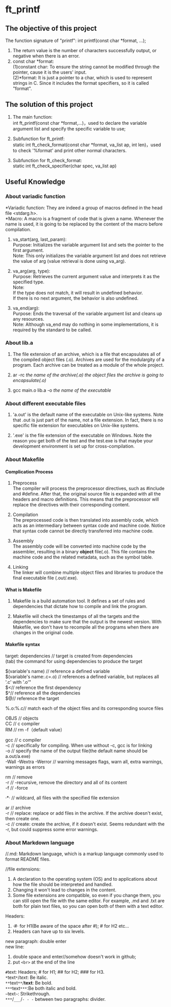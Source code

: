 # ft_printf
## The **objective** of this project
The function signature of "printf": int printf(const char *format, ...);<br>
1. The return value is the number of characters successfully output, or negative when there is an error.<br>
2. const char *format:<br>
(1)constant char: To ensure the string cannot be modified through the pointer, cause it is the users' input.<br>
(2)*format: It is just a pointer to a char, which is used to represent strings in C. Since it includes the format specifiers, so it is called "format".

## The **solution** of this project
1. The main function: <br>
int ft_printf(const char *format,...)，used to declare the variable argument list and specify the specific variable to use;<br>


2. Subfunction for ft_printf:<br>
static int ft_check_format(const char *format, va_list ap, int len)，used to check '%format' and print other normal characters.<br>


3. Subfunction for ft_check_format:<br>
static int ft_check_specifier(char spec, va_list ap)

## Useful Knowledge
### About variadic function
*Variadic function: They are indeed a group of macros defined in the head file <stdarg.h>.<br>
*Macro:  A macro is a fragment of code that is given a name. Whenever the name is used, it is going to be replaced by the content of the macro before compilation.<br>


1. va_start(arg, last_param):<br>
Purpose: Initializes the variable argument list and sets the pointer to the first argument.<br>
Note: This only initializes the variable argument list and does not retrieve the value of arg (value retrieval is done using va_arg).<br>


2. va_arg(arg, type):<br>
Purpose: Retrieves the current argument value and interprets it as the specified type.<br>
Note:<br>
If the type does not match, it will result in undefined behavior.<br>
If there is no next argument, the behavior is also undefined.<br>


3. va_end(arg):<br>
Purpose: Ends the traversal of the variable argument list and cleans up any resources.<br>
Note: Although va_end may do nothing in some implementations, it is required by the standard to be called.<br>

### About lib.a
1. The file extension of an archive, which is a file that encapsulates all of the compiled object files (.o). Archives are used for the modulargity of a program. Each archive can be treated as a module of the whole project.<br>


2. ar -rc *the name of the archive(.a)* *the object files the archive is going to encapsulate(.o)*<br>


3. gcc main.o lib.a -o *the name of the executable*<br>

### About different executable files
1. 'a.out' is the default name of the executable on Unix-like systems. Note that .out is just part of the name, not a file extension. In fact, there is no specific file extension for executables on Unix-like systems.<br>


2. '.exe' is the file extension of the executable on Windows. Note the reason you get both of the test and the test.exe is that maybe your development environment is set up for cross-compilation.<br>

### About Makefile
#### Complication Process
1. Preprocess<br>
The compiler will process the preprocessor directives, such as #include and #define. After that, the original source file is expanded with all the headers and macro definitions. This means that the preprocessor will replace the directives with their corresponding content.<br>


2. Compilation<br>
The preprocessed code is then translated into assembly code, which acts as an intermediary between syntax code and machine code. Notice that syntax code cannot be directly transferred into machine code.<br>


3. Assembly<br>
The assembly code will be converted into machine code by the assembler, resulting in a binary **object** file(.o). This file contains the machine code and the related metadata, such as the symbol table.<br>


4. Linking<br>
The linker will combine multiple object files and libraries to produce the final executable file (.out/.exe).<br>

#### What is Makefile
1. Makefile is a build automation tool. It defines a set of rules and dependencies that dictate how to compile and link the program.<br>


2. Makefile will check the timestamps of all the targets and the dependencies to make sure that the output is the newest version. With Makefile, we don't have to recompile all the programs when there are changes in the original code.<br>

#### Makefile syntax
target: dependencies // target is created from dependencies<br>
(tab) the command for using dependencies to produce the target<br>


$(variable's name) // reference a defined variable<br>
$(variable's name:.c=.o) // references a defined variable, but replaces all '.c' with '.o'"<br>
$<// reference the first dependency<br>
$^// reference all the dependencies<br>
$@// reference the target<br>


%.o:%.c// match each of the object files and its corresponding source files<br>


OBJS // objects<br>
CC // c compiler<br>
RM // rm -f（default value）<br>


gcc // c compiler<br>
-c // specifically for compiling. When use without -c, gcc is for linking<br>
-o // specify the name of the output file(the default name should be a.out/a.exe)<br>
-Wall -Wextra -Werror // warning messages flags, warn all, extra warnings, warnings as errors<br>


rm // remove<br>
-r // -recursive, remove the directory and all of its content<br>
-f // -force<br>


·*· // wildcard, all files with the specified file extension<br>


ar // archive<br>
-r // replace: replace or add files in the archive. If the archive doesn't exist, then create one.<br>
-c // create: create the archive, if it doesn't exist. Seems redundant with the -r, but could suppress some error warnings.<br>



### About **Markdown language**
//.md: Markdown language, which is a markup language commonly used to format README files.<br>


//file extensions: <br>
1. A declaration to the operating system (OS) and to applications about how the file should be interpreted and handled.<br>
2. Changing it won't lead to changes in the content.<br>
3. Some file extensions are compatible, so even if you change them, you can still open the file with the same editor. For example, .md and .txt are both for plain text files, so you can open both of them with a text editor.<br>


Headers: <br>
1. ·#· for H1(Be aware of the space after #); # for H2 etc...  <br>
2. Headers can have up to six levels.<br>


new paragraph: double enter<br>
new line: <br>
1. double space and enter//somehow doesn't work in github;<br>
2. put `<br>` at the end of the line<br>


`#`text: Headers; # for H1; ## for H2; ### for H3.<br>
`*`text`*`/_text_: Be italic.<br>
`**`text`**`/__text__: Be bold.<br>
`***`text`***`:Be both italic and bold.<br>
`~`text`~`: Strikethrough.<br>
`***`/`___`/`- - -` between two paragraphs: divider.<br>

